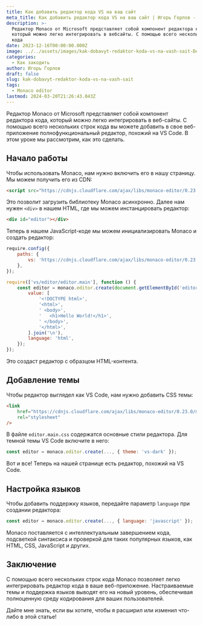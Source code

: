 ```yaml
---
title: Как добавить редактор кода VS на ваш сайт
meta_title: Как добавить редактор кода VS на ваш сайт | Игорь Горлов - Фронтeндер
description: >-
  Редактор Monaco от Microsoft представляет собой компонент редактора кода,
  который можно легко интегрировать в вебсайты. С помощью всего нескольких строк
  кода
date: 2023-12-16T00:00:00.000Z
image: ../../assets/images/kak-dobavyt-redaktor-koda-vs-na-vash-sait-Dec-16-2023.avif
categories:
  - Как закодить
author: Игорь Горлов
draft: false
slug: kak-dobavyt-redaktor-koda-vs-na-vash-sait
tags:
  - Monaco editor
lastmod: 2024-03-20T21:26:43.043Z
---
```


Редактор Monaco от Microsoft представляет собой компонент редактора кода, который можно легко интегрировать в веб-сайты. С помощью всего нескольких строк кода вы можете добавить в свое веб-приложение полнофункциональный редактор, похожий на VS Code. В этом уроке мы рассмотрим, как это сделать.

## Начало работы

Чтобы использовать Monaco, нам нужно включить его в нашу страницу. Мы можем получить его из CDN:

```html
<script src="https://cdnjs.cloudflare.com/ajax/libs/monaco-editor/0.23.0/min/vs/loader.min.js"></script>
```

Это позволит загрузить библиотеку Monaco асинхронно. Далее нам нужен `<div>` в нашем HTML, где мы можем инстанцировать редактор:

```html
<div id="editor"></div>
```

Теперь в нашем JavaScript-коде мы можем инициализировать Monaco и создать редактор:

```js
require.config({
	paths: {
		vs: 'https://cdnjs.cloudflare.com/ajax/libs/monaco-editor/0.23.0/min/vs',
	},
});

require(['vs/editor/editor.main'], function () {
	const editor = monaco.editor.create(document.getElementById('editor'), {
		value: [
			'<!DOCTYPE html>',
			'<html>',
			' <body>',
			'   <h1>Hello World!</h1>',
			' </body>',
			'</html>',
		].join('\n'),
		language: 'html',
	});
});
```

Это создаст редактор с образцом HTML-контента.

## Добавление темы

Чтобы редактор выглядел как VS Code, нам нужно добавить CSS темы:

```html
<link
	href="https://cdnjs.cloudflare.com/ajax/libs/monaco-editor/0.23.0/min/vs/editor/editor.main.css"
	rel="stylesheet"
/>
```

В файле `editor.main.css` содержатся основные стили редактора. Для темной темы VS Code включите в него:

```js
const editor = monaco.editor.create(..., { theme: 'vs-dark' });
```

Вот и все! Теперь на нашей странице есть редактор, похожий на VS Code.

## Настройка языков

Чтобы добавить поддержку языков, передайте параметр `language` при создании редактора:

```js
const editor = monaco.editor.create(..., { language: 'javascript' });
```

Monaco поставляется с интеллектуальным завершением кода, подсветкой синтаксиса и проверкой для таких популярных языков, как HTML, CSS, JavaScript и других.

## Заключение

С помощью всего нескольких строк кода Monaco позволяет легко интегрировать редактор кода в ваше веб-приложение. Настраиваемые темы и поддержка языков выводят его на новый уровень, обеспечивая полноценную среду кодирования для ваших пользователей.

Дайте мне знать, если вы хотите, чтобы я расширил или изменил что-либо в этой статье!
